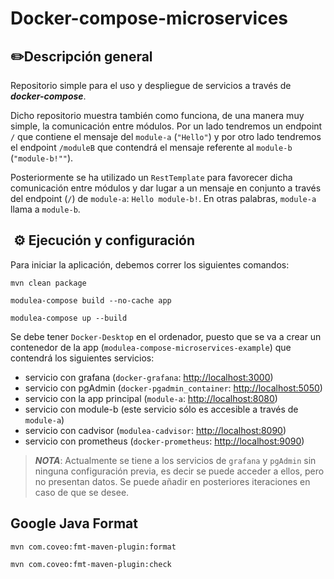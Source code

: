 # Docker-compose-microservices

## ✏️Descripción general
 Repositorio simple para el uso y despliegue de servicios a través de ***docker-compose***.

 Dicho repositorio muestra también como funciona, de una manera muy simple, la comunicación entre módulos. 
Por un lado tendremos un endpoint `/` que contiene el mensaje del `module-a` (`"Hello"`) y por otro lado 
tendremos el endpoint `/moduleB` que contendrá el mensaje referente al `module-b` (`"module-b!""`).

Posteriormente se ha utilizado un `RestTemplate` para favorecer dicha comunicación entre módulos
y dar lugar a un mensaje en conjunto a través del endpoint (`/`) de `module-a`: `Hello module-b!`.
En otras palabras, `module-a` llama a `module-b`.

## ️ ⚙️ Ejecución ️y configuración
Para iniciar la aplicación, debemos correr los siguientes comandos:
```
mvn clean package
```
```
modulea-compose build --no-cache app
```
```
modulea-compose up --build
```
Se debe tener `Docker-Desktop` en el ordenador, puesto que se va a crear un contenedor de la app (`modulea-compose-microservices-example`)
que contendrá los siguientes servicios:
- servicio con grafana (`docker-grafana`: [http://localhost:3000](http://localhost:3000))
- servicio con pgAdmin (`docker-pgadmin_container`: [http://localhost:5050](http://localhost:5050))
- servicio con la app principal (`module-a`: [http://localhost:8080](http://localhost:8080))
- servicio con module-b (este servicio sólo es accesible a través de `module-a`)
- servicio con cadvisor (`modulea-cadvisor`: [http://localhost:8090](http://localhost:8090))
- servicio con prometheus (`docker-prometheus`: [http://localhost:9090](http://localhost:9090))

> ***NOTA***: Actualmente se tiene a los servicios de `grafana` y `pgAdmin` sin ninguna configuración previa, es
> decir se puede acceder a ellos, pero no presentan datos. Se puede añadir en posteriores iteraciones en caso de 
> que se desee.

## Google Java Format
```
mvn com.coveo:fmt-maven-plugin:format
```
```
mvn com.coveo:fmt-maven-plugin:check
```

